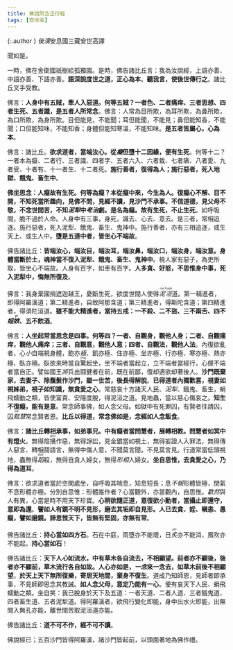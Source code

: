 ```yaml
---
title: 佛說阿含正行經
tags: [安世高]
---
```


{:.author }
<dfn title="东汉（公元25年—220年），史称后汉。">後漢</dfn>安息國三藏安世高譯

聞如是。

一時，佛在舍衛國祇樹給孤獨園。是時，佛告諸比丘言：我為汝說經，上語亦善、中語亦善、下語亦善。<b class="red">語深說度世之道，正心為本</b>。<b>聽我言，使後世傳行之</b>。諸比丘叉手受教。

佛言：<b class="red">人身中有五賊，牽人入惡道。何等五賊？一者色、二者痛痒、三者思想、四者生死、五者識，是五者人所常念</b>。佛言：人常為目所欺，為耳所欺，為鼻所欺，為口所欺，為身所欺。目但能見，不能聞；耳但能聞，不能見；鼻但能知香，不能聞；口但能知味，不能知香；身體但能知寒溫，不能知味。<b class="limegreen">是五者皆屬心，心為本</b>。

佛言：諸比丘。<b class="red">欲求道者，當端汝心。從<dfn title="无明。">癡</dfn>但墮十二因緣，便有生死</b>。何等十二？一者本為癡、二者行、三者識、四者字、五者六入、六者栽、七者痛、八者愛、九者受、十者有、十一者生、十二者死。<b>施行善者，復得為人；施行惡者，死入地獄、餓鬼、畜生中</b>。

<b class="red">佛坐思念：人癡故有生死。何等為癡？本從癡中來，今生為人。復癡心不解、目不開，不知死當所趣向，見佛不問，見經不讀，見沙門不承事。不信道德，見父母不敬，不念世間苦，不知<dfn title="地狱。">泥犁</dfn>中<dfn title="犹拷问。">考治</dfn>劇。是名為癡。故有生死，不止生死</b>。如呼吸間，脆不過於人命。人身中有三事，身死，識去、心去、意去。是三者，常相追逐。施行惡者，死入泥犁、餓鬼、畜生、鬼神中。施行善者，亦有三相追逐，或生天上、或生人中。<b>墮是五道中者，皆坐心不端故</b>。

佛告諸比丘：<b class="red">皆端汝心，端汝目，端汝耳，端汝鼻，端汝口，端汝身，端汝意。身體當斷於土，魂神當不復入泥犁、餓鬼、畜生、鬼神中</b>。視人家有惡子，為吏所取，皆坐心不端故。人身有百字，如車有百字。<b>人多貪、好怒，不思惟身中事，死入泥犁中，悔無所復及</b>。

佛言：我身棄國捐遮迦越王，憂斷生死，欲度世間人使得<dfn title="涅槃。"><ruby>泥<rt>niè</rt>洹<rt>huán</rt></ruby></dfn>道。第一精進者，即得阿羅漢道；第二精進者，自致阿那含道；第三精進者，得斯陀含道；第四精進者，得須陀洹道。<b>雖不能大精進者，當持五戒：一不殺、二不盜、三不兩舌、四不<dfn title="纵欲放荡。">婬<ruby>妷<rt>yì</rt></ruby></dfn>、五不飲酒</b>。

佛言：<b>人坐起常當思念是四事。何等四？一者、自觀身，觀他人身；二者、自觀痛痒，觀他人痛痒；三者、自觀意，觀他人意；四者、自觀法，觀他人法</b>。內復欲亂者，心<dfn title="细致。">小</dfn>自端視身體，飽亦<dfn title="困窘，疲困；顶点，最高限度。">極</dfn>、飢亦極、住亦極、坐亦極、行亦極、寒亦極、熱亦極、臥亦極。臥欲來時當自<ruby title="惊">驚<rt>jīng</rt></ruby>起坐，坐不端者當起立，立不端者當經行，心儻不端者當自正。譬如國王<dfn title="带领。">將</dfn>兵出鬪健者在前，既在前鄙，復却適欲却著後人。<b>沙門既棄家，去妻子、除鬚髮作沙門，雖一世苦，後長得解脫</b>。<b class="red">已得道者內獨歡喜，視妻如視姊弟，視子如知識，無貪愛之心</b>。常慈哀十方諸天人民、<dfn title="地狱。">泥犁</dfn>、餓鬼、畜生，蜎飛蠕動之類，皆使富貴、安隱度脫，得泥洹之道。見地蟲，當以慈心傷哀之。<b>知生不復癡，能有是意</b>。常念師事佛，如人念父母。如獄中有死罪囚，有賢者往請囚，囚<dfn title="机敏聪慧。"><ruby>黠<rt>xiá</rt></ruby>慧</dfn>常念賢者恩。<b class="limegreen">比丘以得道，常念佛如是，念經如人念飯食</b>。

佛言：<b>諸比丘轉相承事，如弟事兄。中有癡者當問慧者，展轉相教。問慧者如冥中有燈火</b>。無得陰<ruby>搆<rt>gòu</rt></ruby>作惡，無得諍訟，見金銀當如視土，無得妄證人入罪法，無得傳人惡言、轉相鬪語言，無得中傷人意，不聞莫言聞，不見莫言見。行道常當低頭視地，蟲無得<dfn title="踩。"><ruby>蹈<rt>dǎo</rt></ruby></dfn>殺，無得自貪人婦女，無得<dfn title="端详，细看。">形相</dfn>人婦女。<b>坐自思惟，去貪愛之心，乃得為道耳</b>。

佛言：欲求道者當於空閑處坐，自呼吸其喘息，知息短長；息<dfn title="不回报，不答复。">不報</dfn>形體皆極，閉氣不息形體亦極。分別自思惟：形體誰作者？心當觀外，亦當觀內，自思惟。<dfn title="高兴愉快的样子">歡然</dfn>與人有異，心當是時不用天下珍寶。<b class="red">心稍欲隨正道，意復欲小動者，當攝止即還守，意即為還</b>。<b>譬如人有鏡不明不見形，磨去其垢即自見形。人已去貪、婬、瞋恚、愚癡，譬如磨鏡。諦思惟天下，皆無有堅固，亦無有常</b>。

佛告諸比丘：<b class="limegreen">持心當如四方石</b>。石在中庭，雨墮亦不能壞，日<dfn title="曝晒，烤。"><ruby>炙<rt>zhì</rt></ruby></dfn>亦不能消，風吹亦不能起。<b>持心當如石</b>！

佛告諸比丘：<b class="red">天下人<i>心</i>如流水，中有草木各自流去，不相顧望。前者亦不顧後，後者亦不顧前，草木流行各自如故。人心亦如是，<i>一念</i>來一念去，如草木前後不相顧望</b>。<b>於天上天下無所復樂，寄居天地間，棄身不復生</b>。道成乃知師恩，見師者即承事，不見師即思念其教誡。<b>如人念父母，意定乃能有一心</b>。便有哀天下人民、蜎飛蠕動之類。坐自笑：我已脫身於天下及五道：一者天道、二者人道、三者餓鬼道、四者畜生道、五者泥犁道。得阿羅漢者，欲飛行變化即能，身中出水火即能，出無間入無孔亦能，離世間苦取泥洹道亦能。

佛告諸比丘：<b>道不可不作，經不可不讀</b>。

佛說經已；五百沙門皆得阿羅漢，諸沙門皆起前，以頭面著地為佛作禮。

